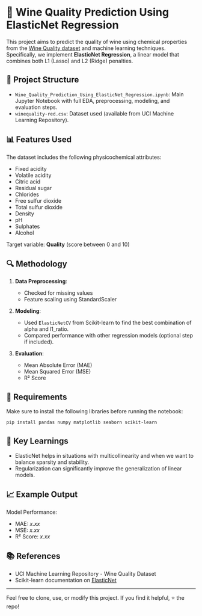 
# 🍷 Wine Quality Prediction Using ElasticNet Regression

This project aims to predict the quality of wine using chemical properties from the [Wine Quality dataset](https://archive.ics.uci.edu/ml/datasets/Wine+Quality) and machine learning techniques. Specifically, we implement **ElasticNet Regression**, a linear model that combines both L1 (Lasso) and L2 (Ridge) penalties.

## 📁 Project Structure

- `Wine_Quality_Prediction_Using_ElasticNet_Regression.ipynb`: Main Jupyter Notebook with full EDA, preprocessing, modeling, and evaluation steps.
- `winequality-red.csv`: Dataset used (available from UCI Machine Learning Repository).

## 📊 Features Used

The dataset includes the following physicochemical attributes:
- Fixed acidity
- Volatile acidity
- Citric acid
- Residual sugar
- Chlorides
- Free sulfur dioxide
- Total sulfur dioxide
- Density
- pH
- Sulphates
- Alcohol

Target variable: **Quality** (score between 0 and 10)

## 🔍 Methodology

1. **Data Preprocessing**:
   - Checked for missing values
   - Feature scaling using StandardScaler

2. **Modeling**:
   - Used `ElasticNetCV` from Scikit-learn to find the best combination of alpha and l1_ratio.
   - Compared performance with other regression models (optional step if included).

3. **Evaluation**:
   - Mean Absolute Error (MAE)
   - Mean Squared Error (MSE)
   - R² Score

## 📌 Requirements

Make sure to install the following libraries before running the notebook:

```bash
pip install pandas numpy matplotlib seaborn scikit-learn
```

## 🧠 Key Learnings

- ElasticNet helps in situations with multicollinearity and when we want to balance sparsity and stability.
- Regularization can significantly improve the generalization of linear models.

## 📈 Example Output

Model Performance:
- MAE: _x.xx_
- MSE: _x.xx_
- R² Score: _x.xx_

## 📚 References

- UCI Machine Learning Repository - Wine Quality Dataset
- Scikit-learn documentation on [ElasticNet](https://scikit-learn.org/stable/modules/generated/sklearn.linear_model.ElasticNet.html)

---

Feel free to clone, use, or modify this project. If you find it helpful, ⭐️ the repo!
